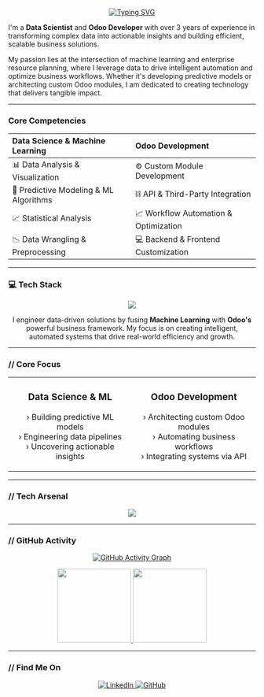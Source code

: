 <p align="center">
  <a href="https://github.com/cherzs">
    <img src="https://github-readme-typing-svg.herokuapp.com?font=Fira+Code&size=32&pause=1000&color=00B88B&center=true&vCenter=true&width=550&lines=Hello%2C+I'm+Zhafran+Ghaly;A+Data+Scientist;An+Odoo+Developer;Building+Data-Driven+Solutions." alt="Typing SVG" />
  </a>
</p>

I'm a **Data Scientist** and **Odoo Developer** with over 3 years of experience in transforming complex data into actionable insights and building efficient, scalable business solutions.

My passion lies at the intersection of machine learning and enterprise resource planning, where I leverage data to drive intelligent automation and optimize business workflows. Whether it's developing predictive models or architecting custom Odoo modules, I am dedicated to creating technology that delivers tangible impact.

---

### Core Competencies

| Data Science & Machine Learning | Odoo Development |
| :--- | :--- |
| 📊 Data Analysis & Visualization | ⚙️ Custom Module Development |
| 🧠 Predictive Modeling & ML Algorithms | ⛓️ API & Third-Party Integration |
| 📈 Statistical Analysis | 📈 Workflow Automation & Optimization |
| 📉 Data Wrangling & Preprocessing | 💻 Backend & Frontend Customization |

---

### 💻 Tech Stack

<p align="center">
  <a href="https://skillicons.dev">
    <img src="https://skillicons.dev/icons?i=python,pytorch,sklearn,pandas,postgres,odoo,git,docker,gcp" />
  </a>
</p>


<p align="center">
  I engineer data-driven solutions by fusing <strong>Machine Learning</strong> with <strong>Odoo's</strong> powerful business framework. My focus is on creating intelligent, automated systems that drive real-world efficiency and growth.
</p>

---

### // Core Focus

<table>
  <tr>
    <td valign="top" width="50%">
      <h3 align="center">Data Science & ML</h3>
      <p align="center">
        › Building predictive ML models<br>
        › Engineering data pipelines<br>
        › Uncovering actionable insights
      </p>
    </td>
    <td valign="top" width="50%">
      <h3 align="center">Odoo Development</h3>
      <p align="center">
        › Architecting custom Odoo modules<br>
        › Automating business workflows<br>
        › Integrating systems via API
      </p>
    </td>
  </tr>
</table>

---

### // Tech Arsenal

<p align="center">
  <a href="https://skillicons.dev">
    <img src="https://skillicons.dev/icons?i=python,pytorch,sklearn,pandas,postgres,odoo,git,docker,gcp" />
  </a>
</p>

---

### // GitHub Activity

<p align="center">
  <a href="https://github.com/cherzs">
    <img src="https://github-readme-activity-graph.vercel.app/graph?username=cherzs&theme=react-dark&bg_color=1A1B27&hide_border=true" alt="GitHub Activity Graph" />
  </a>
</p>

<p align="center">
  <a href="https://github.com/cherzs">
    <img height="150em" src="https://github-readme-stats-eight-theta.vercel.app/api?username=cherzs&show_icons=true&theme=react&bg_color=1A1B27&hide_border=true&include_all_commits=true&count_private=true"/>
    <img height="150em" src="https://github-readme-stats-eight-theta.vercel.app/api/top-langs/?username=cherzs&layout=compact&langs_count=8&theme=react&bg_color=1A1B27&hide_border=true"/>
  </a>
</p>

---

### // Find Me On

<p align="center">
  <a href="https://www.linkedin.com/in/muhammad-zhafran-ghaly-383940214/" target="_blank">
    <img src="https://img.shields.io/badge/LinkedIn-0077B5?style=for-the-badge&logo=linkedin&logoColor=white" alt="LinkedIn"/>
  </a>
  <a href="https://github.com/cherzs" target="_blank">
    <img src="https://img.shields.io/badge/GitHub-181717?style=for-the-badge&logo=github&logoColor=white" alt="GitHub"/>
  </a>
</p>
